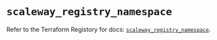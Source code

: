 # `scaleway_registry_namespace`

Refer to the Terraform Registory for docs: [`scaleway_registry_namespace`](https://registry.terraform.io/providers/scaleway/scaleway/2.18.0/docs/resources/registry_namespace).
